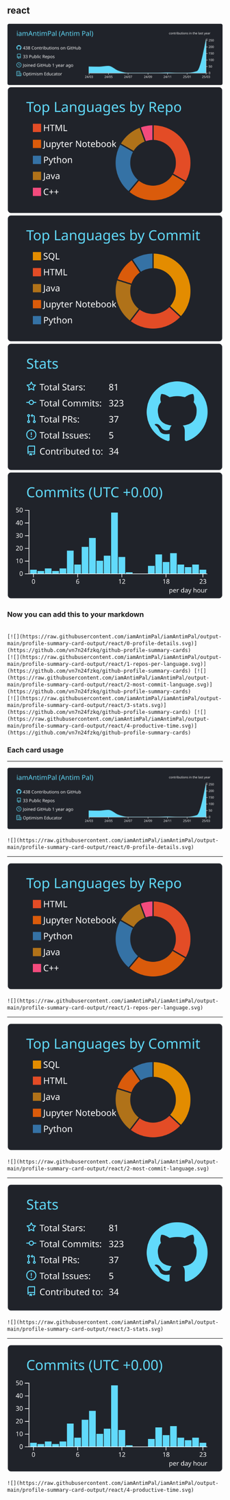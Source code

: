 ## react

[![](./0-profile-details.svg)](https://github.com/vn7n24fzkq/github-profile-summary-cards)
[![](./1-repos-per-language.svg)](https://github.com/vn7n24fzkq/github-profile-summary-cards) [![](./2-most-commit-language.svg)](https://github.com/vn7n24fzkq/github-profile-summary-cards)
[![](./3-stats.svg)](https://github.com/vn7n24fzkq/github-profile-summary-cards) [![](./4-productive-time.svg)](https://github.com/vn7n24fzkq/github-profile-summary-cards)
### Now you can add this to your markdown
```

[![](https://raw.githubusercontent.com/iamAntimPal/iamAntimPal/output-main/profile-summary-card-output/react/0-profile-details.svg)](https://github.com/vn7n24fzkq/github-profile-summary-cards)
[![](https://raw.githubusercontent.com/iamAntimPal/iamAntimPal/output-main/profile-summary-card-output/react/1-repos-per-language.svg)](https://github.com/vn7n24fzkq/github-profile-summary-cards) [![](https://raw.githubusercontent.com/iamAntimPal/iamAntimPal/output-main/profile-summary-card-output/react/2-most-commit-language.svg)](https://github.com/vn7n24fzkq/github-profile-summary-cards)
[![](https://raw.githubusercontent.com/iamAntimPal/iamAntimPal/output-main/profile-summary-card-output/react/3-stats.svg)](https://github.com/vn7n24fzkq/github-profile-summary-cards) [![](https://raw.githubusercontent.com/iamAntimPal/iamAntimPal/output-main/profile-summary-card-output/react/4-productive-time.svg)](https://github.com/vn7n24fzkq/github-profile-summary-cards)

```

### Each card usage
---

![](./0-profile-details.svg)

```
![](https://raw.githubusercontent.com/iamAntimPal/iamAntimPal/output-main/profile-summary-card-output/react/0-profile-details.svg)
```

    

---

![](./1-repos-per-language.svg)

```
![](https://raw.githubusercontent.com/iamAntimPal/iamAntimPal/output-main/profile-summary-card-output/react/1-repos-per-language.svg)
```

    

---

![](./2-most-commit-language.svg)

```
![](https://raw.githubusercontent.com/iamAntimPal/iamAntimPal/output-main/profile-summary-card-output/react/2-most-commit-language.svg)
```

    

---

![](./3-stats.svg)

```
![](https://raw.githubusercontent.com/iamAntimPal/iamAntimPal/output-main/profile-summary-card-output/react/3-stats.svg)
```

    

---

![](./4-productive-time.svg)

```
![](https://raw.githubusercontent.com/iamAntimPal/iamAntimPal/output-main/profile-summary-card-output/react/4-productive-time.svg)
```

    
